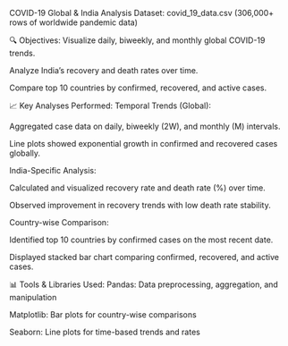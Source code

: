 COVID-19 Global & India Analysis Dataset: covid_19_data.csv (306,000+ rows of worldwide pandemic data)

🔍 Objectives: Visualize daily, biweekly, and monthly global COVID-19 trends.

Analyze India’s recovery and death rates over time.

Compare top 10 countries by confirmed, recovered, and active cases.

📈 Key Analyses Performed: Temporal Trends (Global):

Aggregated case data on daily, biweekly (2W), and monthly (M) intervals.

Line plots showed exponential growth in confirmed and recovered cases globally.

India-Specific Analysis:

Calculated and visualized recovery rate and death rate (%) over time.

Observed improvement in recovery trends with low death rate stability.

Country-wise Comparison:

Identified top 10 countries by confirmed cases on the most recent date.

Displayed stacked bar chart comparing confirmed, recovered, and active cases.

📊 Tools & Libraries Used: Pandas: Data preprocessing, aggregation, and manipulation

Matplotlib: Bar plots for country-wise comparisons

Seaborn: Line plots for time-based trends and rates
